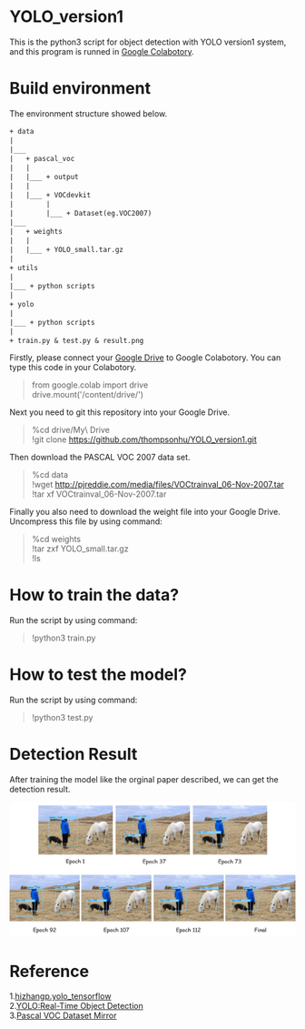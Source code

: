# YOLO_version1
This is the python3 script for object detection with YOLO version1 system, and this program is runned in [Google Colabotory](https://colab.research.google.com).

# Build environment
The environment structure showed below.
```
+ data
|
|___ 
|   + pascal_voc
|   |
|   |___ + output
|   |
|   |___ + VOCdevkit
|        |
|        |___ + Dataset(eg.VOC2007)
|___ 
|   + weights
|   |
|   |___ + YOLO_small.tar.gz
|   
+ utils
|
|___ + python scripts
|
+ yolo
|
|___ + python scripts
|
+ train.py & test.py & result.png
```

Firstly, please connect your [Google Drive](https://drive.google.com) to Google Colabotory. You can type this code in your Colabotory.

> from google.colab import drive  
drive.mount('/content/drive/')

Next you need to git this repository into your Google Drive.

> %cd drive/My\ Drive  
!git clone https://github.com/thompsonhu/YOLO_version1.git

Then download the PASCAL VOC 2007 data set.

> %cd data  
!wget http://pjreddie.com/media/files/VOCtrainval_06-Nov-2007.tar  
!tar xf VOCtrainval_06-Nov-2007.tar

Finally you also need to download the weight file into your Google Drive. Uncompress this file by using command:

> %cd weights  
!tar zxf YOLO_small.tar.gz  
!ls

# How to train the data?
Run the script by using command:

> !python3 train.py

# How to test the model?
Run the script by using command:

> !python3 test.py

# Detection Result
After training the model like the orginal paper described, we can get the detection result.

![alt-text](result.png "Detection Result")

# Reference
1.[hizhangp.yolo_tensorflow](https://github.com/hizhangp/yolo_tensorflow)  
2.[YOLO:Real-Time Object Detection](https://pjreddie.com/darknet/yolo/)  
3.[Pascal VOC Dataset Mirror](https://pjreddie.com/projects/pascal-voc-dataset-mirror/)